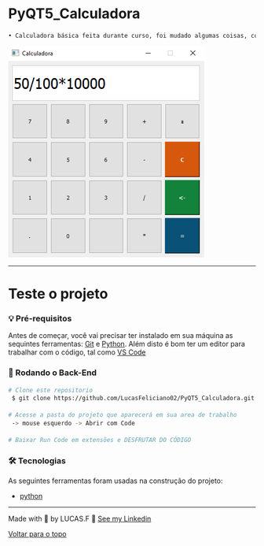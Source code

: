 # PyQT5_Calculadora

<div align="left" id="top">

```sh
• Calculadora básica feita durante curso, foi mudado algumas coisas, comparado a calculadora do windows
```

![Calculadora](Calculadora_PyQT5.PNG) 

------

# Teste o projeto

### 💡 Pré-requisitos

Antes de começar, você vai precisar ter instalado em sua máquina as sequintes ferramentas:
[Git](https://git-scm.com/downloads) e [Python](https://www.python.org/downloads/).
Além disto é bom ter um editor para trabalhar com o código, tal como [VS Code](https://code.visualstudio.com/download)


### 🎲 Rodando o Back-End

```bash
# Clone este repositorio
 $ git clone https://github.com/LucasFeliciano02/PyQT5_Calculadora.git

# Acesse a pasta do projeto que aparecerá em sua area de trabalho
 -> mouse esquerdo -> Abrir com Code

# Baixar Run Code em extensões e DESFRUTAR DO CÓDIGO

```

### 🛠 Tecnologias

As seguintes ferramentas foram usadas na construção do projeto:

- [python](https://www.python.org/downloads/)

---

Made with 💜 by LUCAS.F 👋 [See my Linkedin](https://www.linkedin.com/in/lucas-henrique-marques-feliciano-aa5aab222/)
&#xa0;

<a href="#top">Voltar para o topo</a>
